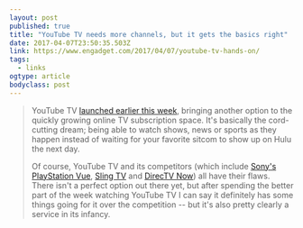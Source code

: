 ```yaml
---
layout: post 
published: true 
title: "YouTube TV needs more channels, but it gets the basics right" 
date: 2017-04-07T23:50:35.503Z 
link: https://www.engadget.com/2017/04/07/youtube-tv-hands-on/ 
tags:
  - links
ogtype: article 
bodyclass: post 
---
```


> YouTube TV [launched earlier this week](https://www.engadget.com/2017/04/05/youtube-tv-now-available/), bringing another option to the quickly growing online TV subscription space. It's basically the cord-cutting dream; being able to watch shows, news or sports as they happen instead of waiting for your favorite sitcom to show up on Hulu the next day. 
> 
> Of course, YouTube TV and its competitors (which include [Sony's PlayStation Vue](https://www.engadget.com/2017/03/06/ps-vue-multiview-mode/), [Sling TV](https://www.engadget.com/2017/02/24/sling-tv-extra-channel-bundles/) and [DirecTV Now](https://www.engadget.com/2016/11/30/directv-now-hands-on/)) all have their flaws. There isn't a perfect option out there yet, but after spending the better part of the week watching YouTube TV I can say it definitely has some things going for it over the competition -- but it's also pretty clearly a service in its infancy.
